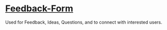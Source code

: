 # [Feedback-Form](https://robert-z-lehr.github.io/Feedback-Form/)
Used for Feedback, Ideas, Questions, and to connect with interested users.
